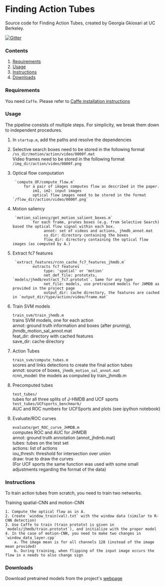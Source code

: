 # Finding Action Tubes

Source code for Finding Action Tubes, created by Georgia Gkioxari at UC Berkeley.

[![Gitter](https://badges.gitter.im/gkioxari/ActionTubes.svg)](https://gitter.im/gkioxari/ActionTubes?utm_source=badge&utm_medium=badge&utm_campaign=pr-badge)

### Contents
1. [Requirements](#requirements)
2. [Usage](#usage)
3. [Instructions](#instructions)
4. [Downloads](#downloads)

### Requirements

You need `Caffe`. Please refer to [Caffe  installation instructions](http://caffe.berkeleyvision.org/installation.html)

### Usage

The pipeline consists of multiple steps. For simplicity, we break them down to independent procedures. 

1. In `startup.m`, add the paths and resolve the dependencies

2. Selective search boxes need to be stored in the following format  
		`/ss_dir/motion/action/video/0000f.mat`  
	Video frames need to be stored in the following format  
		`/img_dir/action/video/0000f.png`

3. Optical flow computation

		`compute_OF/compute_flow.m`  
			for a pair of images computes flow as described in the paper.  
				im1, im2: input images  
				optical flow images need to be stored in the format `/flow_dir/action/video/0000f.png`

4. Motion saliency

		`motion_saliency/get_motion_salient_boxes.m`  
				for each frame, prunes boxes (e.g. from Selective Search) based the optical flow signal within each box.  
					 annot: set of videos and actions, jhmdb_annot.mat  
					 ss_dir: directory containing the boxes  
					 flow_dir: directory containing the optical flow images (as computed by A.)

5. Extract fc7 features

		`extract_features/rcnn_cache_fc7_features_jhmdb.m`  
				extracts fc7 features  
					 type: 'spatial' or 'motion'  
					 net_def_file: prototxts, `models/jhmdb/extract_fc7.prototxt`. Same for any type  
					 net_file: models, use pretrained models for JHMDB as provided in the project page  
					 output_dir: cache directory, the features are cached in `output_dir/type/action/video/frame.mat` 

6. Train SVM models

	`train_svm/train_jhmdb.m`  
		 trains SVM models, one for each action  
				annot: ground truth information and boxes (after pruning), jhmdb_motion_sal_annot.mat  
				feat_dir: directory with cached features  
				save_dir: cache directory

7. Action Tubes

	`train_svm/compute_tubes.m`  
		 scores and links detections to create the final action tubes  
			 annot: source of boxes, `jhmdb_motion_sal_annot.mat`  
			 rcnn_model: the models as computed by train_jhmdb.m

8. Precomputed tubes

	`test_tubes/`  
		 tubes for all three splits of J-HMDB and UCF sports  
	`test_tubes/UCFsports_benchmark/`  
		 AUC and ROC numbers for UCFSports and plots (see ipython notebook)

9. Evaluate/ROC curves

	`evaluate/get_ROC_curve_JHMDB.m`  
		 computes ROC and AUC for JHMDB  
				annot: ground truth annotation (annot_jhdmb.mat)  
				tubes: tubes on the test set  
				actions: list of actions  
				iou_thresh: threshold for intersection over union  
				draw: true to draw the curves  
	(For UCF sports the same function was used with some small adjustments regarding the format of the data)


### Instructions

To train action tubes from scratch, you need to train two networks. 

Training spatial-CNN and motion-CNN

	1. Compute the optical flow as in A.
	2. Create `window_train(val).txt` with the window data (similar to R-CNN detection)
	3. Use Caffe to train (train prototxt is given in `models/jhmdb/train.prototxt`), and initialize with the proper model
	4. In the case of motion-CNN, you need to make two changes in `window_data_layer.cpp`
		a. The image mean is for all channels 128 (instead of the image mean provided)
		b. During training, when flipping of the input image occurs the flow in x needs to also change sign


### Downloads

Download pretrained models from the project's [webpage](http://people.eecs.berkeley.edu/~gkioxari/ActionTubes/)
